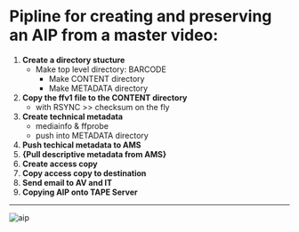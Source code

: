 # Pipline for creating and preserving an AIP from a master video:
1. **Create a directory stucture**
	- Make top level directory: BARCODE
		- Make CONTENT directory
		- Make METADATA directory
2. **Copy the ffv1 file to the CONTENT directory**
	- with RSYNC >> checksum on the fly	
3. **Create technical metadata**
	- mediainfo & ffprobe
	- push into METADATA directory
4. **Push techical metadata to AMS**
5. **{Pull descriptive metadata from AMS}**
6. **Create access copy**
7. **Copy access copy to destination**
8. **Send email to AV and IT**
9. **Copying AIP onto TAPE Server**
---
![aip](https://user-images.githubusercontent.com/24890381/35336957-3b4eff6c-011a-11e8-91b9-92f2b6860a9e.jpg)
